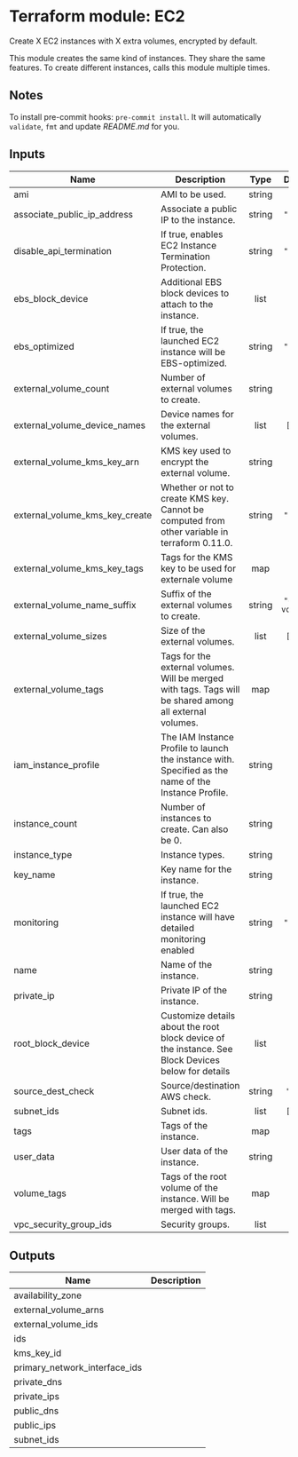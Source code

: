 # Terraform module: EC2

Create X EC2 instances with X extra volumes, encrypted by default.

This module creates the same kind of instances.
They share the same features.
To create different instances, calls this module multiple times.

## Notes

To install pre-commit hooks: `pre-commit install`.
It will automatically `validate`, `fmt` and update *README.md* for you.

<!-- BEGINNING OF PRE-COMMIT-TERRAFORM DOCS HOOK -->
## Inputs

| Name | Description | Type | Default | Required |
|------|-------------|:----:|:-----:|:-----:|
| ami | AMI to be used. | string | `""` | no |
| associate\_public\_ip\_address | Associate a public IP to the instance. | string | `"false"` | no |
| disable\_api\_termination | If true, enables EC2 Instance Termination Protection. | string | `"false"` | no |
| ebs\_block\_device | Additional EBS block devices to attach to the instance. | list | `[]` | no |
| ebs\_optimized | If true, the launched EC2 instance will be EBS-optimized. | string | `"false"` | no |
| external\_volume\_count | Number of external volumes to create. | string | `"0"` | no |
| external\_volume\_device\_names | Device names for the external volumes. | list | `[ "" ]` | no |
| external\_volume\_kms\_key\_arn | KMS key used to encrypt the external volume. | string | `""` | no |
| external\_volume\_kms\_key\_create | Whether or not to create KMS key. Cannot be computed from other variable in terraform 0.11.0. | string | `"false"` | no |
| external\_volume\_kms\_key\_tags | Tags for the KMS key to be used for externale volume | map | `{}` | no |
| external\_volume\_name\_suffix | Suffix of the external volumes to create. | string | `"extra-volumes"` | no |
| external\_volume\_sizes | Size of the external volumes. | list | `[ "" ]` | no |
| external\_volume\_tags | Tags for the external volumes. Will be merged with tags. Tags will be shared among all external volumes. | map | `{}` | no |
| iam\_instance\_profile | The IAM Instance Profile to launch the instance with. Specified as the name of the Instance Profile. | string | `""` | no |
| instance\_count | Number of instances to create. Can also be 0. | string | `"1"` | no |
| instance\_type | Instance types. | string | n/a | yes |
| key\_name | Key name for the instance. | string | `""` | no |
| monitoring | If true, the launched EC2 instance will have detailed monitoring enabled | string | `"false"` | no |
| name | Name of the instance. | string | `""` | no |
| private\_ip | Private IP of the instance. | string | `""` | no |
| root\_block\_device | Customize details about the root block device of the instance. See Block Devices below for details | list | `[]` | no |
| source\_dest\_check | Source/destination AWS check. | string | `"true"` | no |
| subnet\_ids | Subnet ids. | list | `[ "" ]` | no |
| tags | Tags of the instance. | map | `{}` | no |
| user\_data | User data of the instance. | string | `""` | no |
| volume\_tags | Tags of the root volume of the instance. Will be merged with tags. | map | `{}` | no |
| vpc\_security\_group\_ids | Security groups. | list | `[]` | no |

## Outputs

| Name | Description |
|------|-------------|
| availability\_zone |  |
| external\_volume\_arns |  |
| external\_volume\_ids |  |
| ids |  |
| kms\_key\_id |  |
| primary\_network\_interface\_ids |  |
| private\_dns |  |
| private\_ips |  |
| public\_dns |  |
| public\_ips |  |
| subnet\_ids |  |

<!-- END OF PRE-COMMIT-TERRAFORM DOCS HOOK -->
